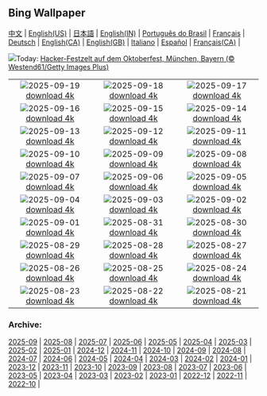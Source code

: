## Bing Wallpaper
[中文](README.md) |                     [English(US)](en-US.md) |                     [日本語](ja-JP.md) |                     [English(IN)](en-IN.md) |                     [Português do Brasil](pt-BR.md) |                     [Français](fr-FR.md) |                     [Deutsch](de-DE.md) |                     [English(CA)](en-CA.md) |                     [English(GB)](en-GB.md) |                     [Italiano](it-IT.md) |                     [Español](es-ES.md) |                     [Français(CA)](fr-CA.md) |                    

![](https://www.bing.com/th?id=OHR.OktoberfestHackerFestzelt_DE-DE2583035265_UHD.jpg&w=1000)Today: [Hacker-Festzelt auf dem Oktoberfest, München, Bayern (© Westend61/Getty Images Plus)](https://www.bing.com/th?id=OHR.OktoberfestHackerFestzelt_DE-DE2583035265_UHD.jpg)

|      |      |      |
| :----: | :----: | :----: |
|![](https://www.bing.com/th?id=OHR.ThousandIslands_DE-DE2717714260_UHD.jpg&pid=hp&w=384&h=216&rs=1&c=4)2025-09-19 [download 4k](https://www.bing.com/th?id=OHR.ThousandIslands_DE-DE2717714260_UHD.jpg)|![](https://www.bing.com/th?id=OHR.DunquinIreland_DE-DE4797885512_UHD.jpg&pid=hp&w=384&h=216&rs=1&c=4)2025-09-18 [download 4k](https://www.bing.com/th?id=OHR.DunquinIreland_DE-DE4797885512_UHD.jpg)|![](https://www.bing.com/th?id=OHR.YoungMoose_DE-DE0761999333_UHD.jpg&pid=hp&w=384&h=216&rs=1&c=4)2025-09-17 [download 4k](https://www.bing.com/th?id=OHR.YoungMoose_DE-DE0761999333_UHD.jpg)|
|![](https://www.bing.com/th?id=OHR.OzoneEarth_DE-DE2800551844_UHD.jpg&pid=hp&w=384&h=216&rs=1&c=4)2025-09-16 [download 4k](https://www.bing.com/th?id=OHR.OzoneEarth_DE-DE2800551844_UHD.jpg)|![](https://www.bing.com/th?id=OHR.Echasse_DE-DE5356832083_UHD.jpg&pid=hp&w=384&h=216&rs=1&c=4)2025-09-15 [download 4k](https://www.bing.com/th?id=OHR.Echasse_DE-DE5356832083_UHD.jpg)|![](https://www.bing.com/th?id=OHR.GeraOrangerie_DE-DE0955611584_UHD.jpg&pid=hp&w=384&h=216&rs=1&c=4)2025-09-14 [download 4k](https://www.bing.com/th?id=OHR.GeraOrangerie_DE-DE0955611584_UHD.jpg)|
|![](https://www.bing.com/th?id=OHR.PointReyesSeashore_DE-DE5164774211_UHD.jpg&pid=hp&w=384&h=216&rs=1&c=4)2025-09-13 [download 4k](https://www.bing.com/th?id=OHR.PointReyesSeashore_DE-DE5164774211_UHD.jpg)|![](https://www.bing.com/th?id=OHR.SpinnerDolphins_DE-DE4891196756_UHD.jpg&pid=hp&w=384&h=216&rs=1&c=4)2025-09-12 [download 4k](https://www.bing.com/th?id=OHR.SpinnerDolphins_DE-DE4891196756_UHD.jpg)|![](https://www.bing.com/th?id=OHR.ExtremaduraJamon_DE-DE4354679644_UHD.jpg&pid=hp&w=384&h=216&rs=1&c=4)2025-09-11 [download 4k](https://www.bing.com/th?id=OHR.ExtremaduraJamon_DE-DE4354679644_UHD.jpg)|
|![](https://www.bing.com/th?id=OHR.YorkshireHay_DE-DE6716022558_UHD.jpg&pid=hp&w=384&h=216&rs=1&c=4)2025-09-10 [download 4k](https://www.bing.com/th?id=OHR.YorkshireHay_DE-DE6716022558_UHD.jpg)|![](https://www.bing.com/th?id=OHR.SwissSquirrel_DE-DE3902212654_UHD.jpg&pid=hp&w=384&h=216&rs=1&c=4)2025-09-09 [download 4k](https://www.bing.com/th?id=OHR.SwissSquirrel_DE-DE3902212654_UHD.jpg)|![](https://www.bing.com/th?id=OHR.OrchardLibrary_DE-DE1336292524_UHD.jpg&pid=hp&w=384&h=216&rs=1&c=4)2025-09-08 [download 4k](https://www.bing.com/th?id=OHR.OrchardLibrary_DE-DE1336292524_UHD.jpg)|
|![](https://www.bing.com/th?id=OHR.BlueGdansk_DE-DE2028955580_UHD.jpg&pid=hp&w=384&h=216&rs=1&c=4)2025-09-07 [download 4k](https://www.bing.com/th?id=OHR.BlueGdansk_DE-DE2028955580_UHD.jpg)|![](https://www.bing.com/th?id=OHR.FrankfurtAlteBruecke_DE-DE0460546178_UHD.jpg&pid=hp&w=384&h=216&rs=1&c=4)2025-09-06 [download 4k](https://www.bing.com/th?id=OHR.FrankfurtAlteBruecke_DE-DE0460546178_UHD.jpg)|![](https://www.bing.com/th?id=OHR.SunsetPier_DE-DE1211328081_UHD.jpg&pid=hp&w=384&h=216&rs=1&c=4)2025-09-05 [download 4k](https://www.bing.com/th?id=OHR.SunsetPier_DE-DE1211328081_UHD.jpg)|
|![](https://www.bing.com/th?id=OHR.WrestlingBears_DE-DE4535845239_UHD.jpg&pid=hp&w=384&h=216&rs=1&c=4)2025-09-04 [download 4k](https://www.bing.com/th?id=OHR.WrestlingBears_DE-DE4535845239_UHD.jpg)|![](https://www.bing.com/th?id=OHR.MinnesotaWaters_DE-DE6807349928_UHD.jpg&pid=hp&w=384&h=216&rs=1&c=4)2025-09-03 [download 4k](https://www.bing.com/th?id=OHR.MinnesotaWaters_DE-DE6807349928_UHD.jpg)|![](https://www.bing.com/th?id=OHR.DeadvleiTrees_DE-DE6613331232_UHD.jpg&pid=hp&w=384&h=216&rs=1&c=4)2025-09-02 [download 4k](https://www.bing.com/th?id=OHR.DeadvleiTrees_DE-DE6613331232_UHD.jpg)|
|![](https://www.bing.com/th?id=OHR.TrulliHouses_DE-DE2753356790_UHD.jpg&pid=hp&w=384&h=216&rs=1&c=4)2025-09-01 [download 4k](https://www.bing.com/th?id=OHR.TrulliHouses_DE-DE2753356790_UHD.jpg)|![](https://www.bing.com/th?id=OHR.ScottsBluff_DE-DE5756991570_UHD.jpg&pid=hp&w=384&h=216&rs=1&c=4)2025-08-31 [download 4k](https://www.bing.com/th?id=OHR.ScottsBluff_DE-DE5756991570_UHD.jpg)|![](https://www.bing.com/th?id=OHR.MaldivesWhaleShark_DE-DE5305266157_UHD.jpg&pid=hp&w=384&h=216&rs=1&c=4)2025-08-30 [download 4k](https://www.bing.com/th?id=OHR.MaldivesWhaleShark_DE-DE5305266157_UHD.jpg)|
|![](https://www.bing.com/th?id=OHR.PlazaMayor_DE-DE2952299555_UHD.jpg&pid=hp&w=384&h=216&rs=1&c=4)2025-08-29 [download 4k](https://www.bing.com/th?id=OHR.PlazaMayor_DE-DE2952299555_UHD.jpg)|![](https://www.bing.com/th?id=OHR.WhiteEgret_DE-DE4529883456_UHD.jpg&pid=hp&w=384&h=216&rs=1&c=4)2025-08-28 [download 4k](https://www.bing.com/th?id=OHR.WhiteEgret_DE-DE4529883456_UHD.jpg)|![](https://www.bing.com/th?id=OHR.FaroeLake_DE-DE3217982226_UHD.jpg&pid=hp&w=384&h=216&rs=1&c=4)2025-08-27 [download 4k](https://www.bing.com/th?id=OHR.FaroeLake_DE-DE3217982226_UHD.jpg)|
|![](https://www.bing.com/th?id=OHR.KitesurferGermany_DE-DE6337370430_UHD.jpg&pid=hp&w=384&h=216&rs=1&c=4)2025-08-26 [download 4k](https://www.bing.com/th?id=OHR.KitesurferGermany_DE-DE6337370430_UHD.jpg)|![](https://www.bing.com/th?id=OHR.YellowstoneRiver_DE-DE2550082704_UHD.jpg&pid=hp&w=384&h=216&rs=1&c=4)2025-08-25 [download 4k](https://www.bing.com/th?id=OHR.YellowstoneRiver_DE-DE2550082704_UHD.jpg)|![](https://www.bing.com/th?id=OHR.CervusDama_DE-DE7228900180_UHD.jpg&pid=hp&w=384&h=216&rs=1&c=4)2025-08-24 [download 4k](https://www.bing.com/th?id=OHR.CervusDama_DE-DE7228900180_UHD.jpg)|
|![](https://www.bing.com/th?id=OHR.SaintBarbaras_DE-DE2329773530_UHD.jpg&pid=hp&w=384&h=216&rs=1&c=4)2025-08-23 [download 4k](https://www.bing.com/th?id=OHR.SaintBarbaras_DE-DE2329773530_UHD.jpg)|![](https://www.bing.com/th?id=OHR.FieldKaiserstuhl_DE-DE8624743800_UHD.jpg&pid=hp&w=384&h=216&rs=1&c=4)2025-08-22 [download 4k](https://www.bing.com/th?id=OHR.FieldKaiserstuhl_DE-DE8624743800_UHD.jpg)|![](https://www.bing.com/th?id=OHR.WheatearBird_DE-DE8545255513_UHD.jpg&pid=hp&w=384&h=216&rs=1&c=4)2025-08-21 [download 4k](https://www.bing.com/th?id=OHR.WheatearBird_DE-DE8545255513_UHD.jpg)|


### Archive:
[2025-09](archive/de-DE/202509/README.md) | [2025-08](archive/de-DE/202508/README.md) | [2025-07](archive/de-DE/202507/README.md) | [2025-06](archive/de-DE/202506/README.md) | [2025-05](archive/de-DE/202505/README.md) | [2025-04](archive/de-DE/202504/README.md) | [2025-03](archive/de-DE/202503/README.md) | [2025-02](archive/de-DE/202502/README.md) | [2025-01](archive/de-DE/202501/README.md) | [2024-12](archive/de-DE/202412/README.md) | [2024-11](archive/de-DE/202411/README.md) | [2024-10](archive/de-DE/202410/README.md) | [2024-09](archive/de-DE/202409/README.md) | [2024-08](archive/de-DE/202408/README.md) | [2024-07](archive/de-DE/202407/README.md) | [2024-06](archive/de-DE/202406/README.md) | [2024-05](archive/de-DE/202405/README.md) | [2024-04](archive/de-DE/202404/README.md) | [2024-03](archive/de-DE/202403/README.md) | [2024-02](archive/de-DE/202402/README.md) | [2024-01](archive/de-DE/202401/README.md) | [2023-12](archive/de-DE/202312/README.md) | [2023-11](archive/de-DE/202311/README.md) | [2023-10](archive/de-DE/202310/README.md) | [2023-09](archive/de-DE/202309/README.md) | [2023-08](archive/de-DE/202308/README.md) | [2023-07](archive/de-DE/202307/README.md) | [2023-06](archive/de-DE/202306/README.md) | [2023-05](archive/de-DE/202305/README.md) | [2023-04](archive/de-DE/202304/README.md) | [2023-03](archive/de-DE/202303/README.md) | [2023-02](archive/de-DE/202302/README.md) | [2023-01](archive/de-DE/202301/README.md) | [2022-12](archive/de-DE/202212/README.md) | [2022-11](archive/de-DE/202211/README.md) | [2022-10](archive/de-DE/202210/README.md) | 